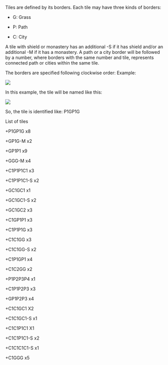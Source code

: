 
Tiles are defined by its borders. Each tile may have three kinds of borders:


- G: Grass

- P: Path

- C: City



A tile with shield or monastery has an additional -S if it has shield and/or an additional -M if it has a monastery.
A path or a city border will be followed by a number, where borders with the same number and tile, represents connected path or cities within the same tile.

The borders are specified following clockwise order:
Example:

![](https://github.com/GermanCalderonLeiva/ccconseiller/blob/main/SampleTile.png?raw=true)

In this example, the tile will be named like this:

![](https://github.com/GermanCalderonLeiva/ccconseiller/blob/main/Sample_Tile_Example.png.png?raw=true)

So, the tile is identified like: P1GP1G

List of tiles

+P1GP1G x8

+GP1G-M x2

+GP1P1 x9

+GGG-M x4

+C1P1P1C1 x3

+C1P1P1C1-S x2

+GC1GC1 x1

+GC1GC1-S x2

+GC1GC2 x3

+C1GP1P1 x3

+C1P1P1G x3

+C1C1GG x3

+C1C1GG-S x2

+C1P1GP1 x4

+C1C2GG x2

+P1P2P3P4 x1

+C1P1P2P3 x3

+GP1P2P3 x4

+C1C1GC1 X2

+C1C1GC1-S x1

+C1C1P1C1 X1

+C1C1P1C1-S x2

+C1C1C1C1-S x1

+C1GGG  x5
